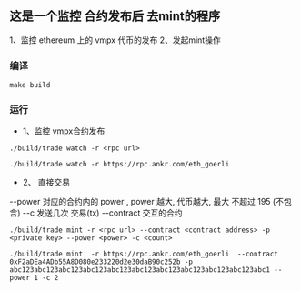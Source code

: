 这是一个监控 合约发布后 去mint的程序
----

1、监控 ethereum 上的 vmpx 代币的发布
2、发起mint操作


### 编译

```
make build
```

### 运行

* 1、监控 vmpx合约发布

```
./build/trade watch -r <rpc url>
```

```
./build/trade watch -r https://rpc.ankr.com/eth_goerli 
```

* 2、 直接交易

--power    对应的合约内的 power , power 越大, 代币越大, 最大 不超过 195 (不包含)
--c        发送几次 交易(tx)
--contract 交互的合约


```
./build/trade mint -r <rpc url> --contract <contract address> -p <private key> --power <power> -c <count>
```

```
./build/trade mint  -r https://rpc.ankr.com/eth_goerli  --contract 0xF2aDEa4ADb55A8D080e233220d2e30daB90c252b -p abc123abc123abc123abc123abc123abc123abc123abc123abc123abc123abc1 --power 1 -c 2
```